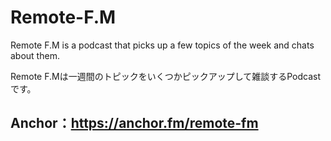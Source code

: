# Remote-F.M

Remote F.M is a podcast that picks up a few topics of the week and chats about them.

Remote F.Mは一週間のトピックをいくつかピックアップして雑談するPodcastです。

## Anchor：https://anchor.fm/remote-fm
